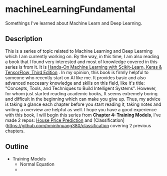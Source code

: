 # machineLearningFundamental
Somethings I've learned about Machine Learn and Deep Learning.

## Description

This is a series of topic related to Machine Learning and Deep Learning which I am currently working on.
By the way, in this time, I am also reading a book that I found very interested and most of knowledge covered in 
this series is from it. It is [Hands-On Machine Learning with Scikit-Learn, Keras & TensorFlow, Third Edition](https://www.oreilly.com/library/view/hands-on-machine-learning/9781098125967/)
. In my opinion, this book is firmly helpful to someone who recently start on AI like me. It provides basic and also advanced
neccesary knowledge and skills on this field, like it's title: "Concepts, Tools, and Techniques to Build Intelligent Systems". However,
for whom just started reading academic books, It seems extremely boring and difficult in the beginning which can make you give up. Thus, my advice is
taking a glance each chapter before you start reading it, taking notes and writing a overview are helpful as well. I hope you have a good experience with this book,
I will begin this series from **Chapter 4: Training Models**, I've made 2 repos: [House Price Prediction](https://github.com/nminhquang380/housePricePrediction) and 
[Classification](https://github.com/nminhquang380/classification covering 2 previous chapters.

## Outline

- Training Models
    - Normal Equation
    - 
